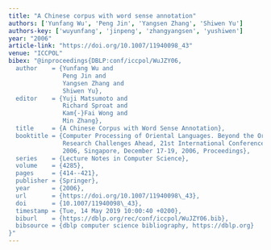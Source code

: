 ```yaml
---
title: "A Chinese corpus with word sense annotation"
authors: ['Yunfang Wu', 'Peng Jin', 'Yangsen Zhang', 'Shiwen Yu']
authors-key: ['wuyunfang', 'jinpeng', 'zhangyangsen', 'yushiwen']
year: "2006"
article-link: "https://doi.org/10.1007/11940098_43"
venue: "ICCPOL"
bibex: "@inproceedings{DBLP:conf/iccpol/WuJZY06,
  author    = {Yunfang Wu and
               Peng Jin and
               Yangsen Zhang and
               Shiwen Yu},
  editor    = {Yuji Matsumoto and
               Richard Sproat and
               Kam{-}Fai Wong and
               Min Zhang},
  title     = {A Chinese Corpus with Word Sense Annotation},
  booktitle = {Computer Processing of Oriental Languages. Beyond the Orient: The
               Research Challenges Ahead, 21st International Conference, {ICCPOL}
               2006, Singapore, December 17-19, 2006, Proceedings},
  series    = {Lecture Notes in Computer Science},
  volume    = {4285},
  pages     = {414--421},
  publisher = {Springer},
  year      = {2006},
  url       = {https://doi.org/10.1007/11940098\_43},
  doi       = {10.1007/11940098\_43},
  timestamp = {Tue, 14 May 2019 10:00:40 +0200},
  biburl    = {https://dblp.org/rec/conf/iccpol/WuJZY06.bib},
  bibsource = {dblp computer science bibliography, https://dblp.org}
}"
---
```

